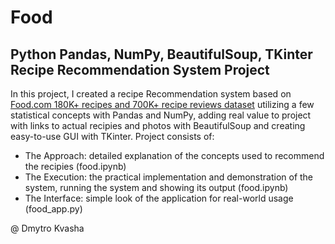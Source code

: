 # Food

## Python Pandas, NumPy, BeautifulSoup, TKinter Recipe Recommendation System Project

In this project, I created a recipe Recommendation system based on [Food.com 180K+ recipes and 700K+ recipe reviews dataset](https://www.kaggle.com/datasets/shuyangli94/food-com-recipes-and-user-interactions) utilizing a few statistical concepts with Pandas and NumPy, adding real value to project with links to actual recipies and photos with BeautifulSoup and creating easy-to-use GUI with TKinter. Project consists of:

* The Approach: detailed explanation of the concepts used to recommend the recipies (food.ipynb)
* The Execution: the practical implementation and demonstration of the system, running the system and showing its output (food.ipynb)
* The Interface: simple look of the application for real-world usage (food_app.py)

@ Dmytro Kvasha
